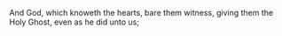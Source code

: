 And God, which knoweth the hearts, bare them witness, giving them the Holy Ghost, even as he did unto us;
